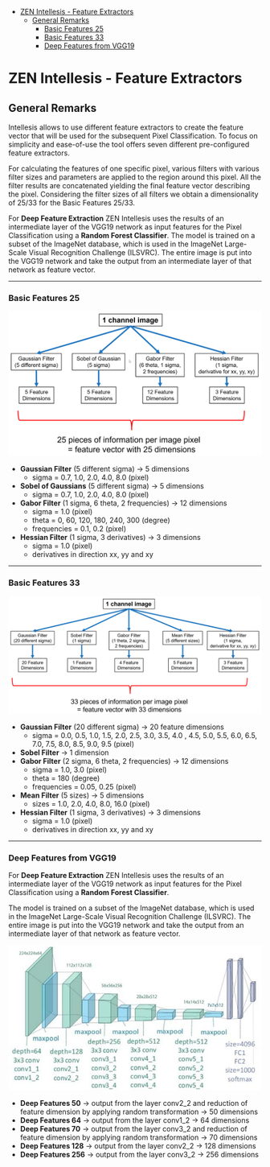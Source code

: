 - [ZEN Intellesis - Feature Extractors](#zen-intellesis---feature-extractors)
  - [General Remarks](#general-remarks)
    - [Basic Features 25](#basic-features-25)
    - [Basic Features 33](#basic-features-33)
    - [Deep Features from VGG19](#deep-features-from-vgg19)

# ZEN Intellesis - Feature Extractors

## General Remarks

Intellesis allows to use different feature extractors to create the feature vector that will be used for the subsequent Pixel Classification. To focus on simplicity and ease-of-use the tool offers seven different pre-configured feature extractors.

For calculating the features of one specific pixel, various filters with various filter sizes and parameters are applied to the region around this pixel. All the filter results are concatenated yielding the final feature vector describing the pixel.
Considering the filter sizes of all filters we obtain a dimensionality of 25/33 for the Basic Features 25/33.

For **Deep Feature Extraction** ZEN Intellesis uses the results of an intermediate layer of the VGG19 network as input features for the Pixel Classification using a **Random Forest Classifier**. The model is trained on a subset of the ImageNet database, which is used in the ImageNet Large-Scale Visual Recognition Challenge (ILSVRC). The entire image is put into the VGG19 network and take the output from an intermediate layer of that network as feature vector.

---

### Basic Features 25

![ZEN Intellesis -  Basis Features 25](intellesis_basis_features25.png "ZEN Intellesis - Basic Features 25")

- **Gaussian Filter** (5 different sigma) -> 5 dimensions
  - sigma = 0.7, 1.0, 2.0, 4.0, 8.0 (pixel)
- **Sobel of Gaussians** (5 different sigma) -> 5 dimensions
  - sigma = 0.7, 1.0, 2.0, 4.0, 8.0 (pixel)
- **Gabor Filter** (1 sigma, 6 theta, 2 frequencies) -> 12 dimensions
  - sigma = 1.0 (pixel)
  - theta = 0, 60, 120, 180, 240, 300 (degree)
  - frequencies = 0.1, 0.2 (pixel)
- **Hessian Filter** (1 sigma, 3 derivatives) -> 3 dimensions
  - sigma = 1.0 (pixel)
  - derivatives in direction xx, yy and xy

---

### Basic Features 33

![ZEN Intellesis -  Basis Features 33](intellesis_basis_features33.png "ZEN Intellesis - Basic Features 33")

- **Gaussian Filter** (20 different sigma) -> 20 feature dimensions
  - sigma = 0.0, 0.5, 1.0, 1.5, 2.0, 2.5, 3.0, 3.5, 4.0 , 4.5, 5.0, 5.5, 6.0, 6.5, 7.0, 7.5, 8.0, 8.5, 9.0, 9.5 (pixel)
- **Sobel Filter** -> 1 dimension
- **Gabor Filter** (2 sigma, 6 theta, 2 frequencies) -> 12 dimensions
  - sigma = 1.0, 3.0 (pixel)
  - theta = 180 (degree)
  - frequencies = 0.05, 0.25 (pixel)
- **Mean Filter** (5 sizes) -> 5 dimensions
  - sizes = 1.0, 2.0, 4.0, 8.0, 16.0 (pixel)
- **Hessian Filter** (1 sigma, 3 derivatives) -> 3 dimensions
  - sigma = 1.0 (pixel)
  - derivatives in direction xx, yy and xy

---

### Deep Features from VGG19

For **Deep Feature Extraction** ZEN Intellesis uses the results of an intermediate layer of the VGG19 network as input features for the Pixel Classification using a **Random Forest Classifier**.

The model is trained on a subset of the ImageNet database, which is used in the ImageNet Large-Scale Visual Recognition Challenge (ILSVRC). The entire image is put into the VGG19 network and take the output from an intermediate layer of that network as feature vector.

![ZEN Intellesis - Deep Features](intellesis_vgg19_architecture.png "ZEN Intellesis - VGG19")

- **Deep Features 50** -> output from the layer conv2_2 and reduction of feature dimension by applying random transformation -> 50 dimensions
- **Deep Features 64** -> output from the layer conv1_2 -> 64 dimensions
- **Deep Features 70** -> output from the layer conv3_2 and reduction of feature dimension by applying random transformation -> 70 dimensions
- **Deep Features 128** -> output from the layer conv2_2 -> 128 dimensions
- **Deep Features 256** -> output from the layer conv3_2 -> 256 dimensions
